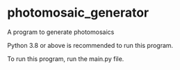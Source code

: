 # photomosaic_generator
A program to generate photomosaics

Python 3.8 or above is recommended to run this program.

To run this program, run the main.py file.
